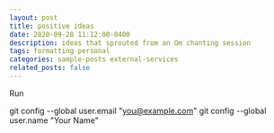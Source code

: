 ```yaml
---
layout: post
title: positive ideas
date: 2020-09-28 11:12:00-0400
description: ideas that sprouted from an Om chanting session
tags: formatting personal
categories: sample-posts external-services
related_posts: false
---
```



Run

  git config --global user.email "you@example.com"
  git config --global user.name "Your Name"
